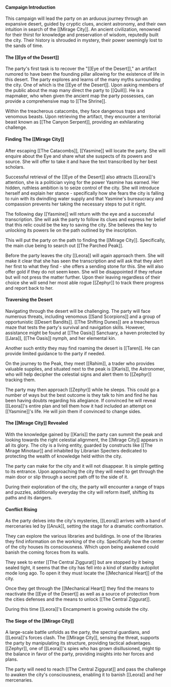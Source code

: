 #### **Campaign Introduction**

This campaign will lead the party on an arduous journey through an expansive desert, guided by cryptic clues, ancient astronomy, and their own intuition in search of the [[Mirage City]]. An ancient civilization, renowned for their thirst for knowledge and preservation of wisdom, reputedly built the city. Their history is shrouded in mystery, their power seemingly lost to the sands of time.

#### **The [[Eye of the Desert]]**

The party's first task is to recover the "[[Eye of the Desert]]," an artifact rumored to have been the founding pillar allowing for the existence of life in this desert. The party explores and learns of the many myths surrounding the city. One of which is the [[Eye of the Desert]]. Upon asking members of the public about the map many direct the party to [[Quill]]. He is a mapmaker, who when given the ancient map the party possesses, can provide a comprehensive map to [[The Shrine]]. 

Within the treacherous catacombs, they face dangerous traps and venomous beasts. Upon retrieving the artifact, they encounter a territorial beast known as [[The Canyon Serpent]], providing an exhilarating challenge.

#### **Finding The [[Mirage City]]**

After escaping [[The Catacombs]], [[Yasmine]] will locate the party. She will enquire about the Eye and share what she suspects of its powers and source. She will offer to take it and have the text transcribed by her best scholars.

Successful retrieval of the [[Eye of the Desert]] also attracts [[Leora]]'s attention, she is a politician vying for the power Yasmine has earned. Her hidden, ruthless ambition is to seize control of the city. She will introduce herself and explain her stance - specifically how she fears the city is falling to ruin with its dwindling water supply and that Yasmine's bureaucracy and compassion prevents her taking the necessary steps to put it right.

The following day [[Yasmine]] will return with the eye and a successful transcription. She will ask the party to follow its clues and express her belief that this relic could be the key to saving the city. She believes the key to unlocking its powers lie on the path outlined by the inscription.

This will put the party on the path to finding the [[Mirage City]]. Specifically, the main clue being to search out [[The Parched Peak]]. 

Before the party leaves the city [[Leora]] will again approach them. She will make it clear that she has seen the transcription and will ask that they alert her first to what they find - she offers a sending stone for this. She will also offer gold if they do not seem keen. She will be disappointed if they refuse but will not press the matter further. Upon their leaving regardless of their choice she will send her most able rogue [[Zephyr]] to track there progress and report back to her.

#### **Traversing the Desert**

Navigating through the desert will be challenging. The party will face numerous threats, including venomous [[Sand Scorpions]] and a group of opportunistic [[Desert Bandits]]. [[The Shifting Dunes]] are a treacherous maze that tests the party's survival and navigation skills. However, assistance might be found at [[The Oasis]] Sanctuary, a haven protected by [[Jara]], [[The Oasis]] nymph, and her elemental kin.

Another such entity they may find roaming the desert is [[Taren]]. He can provide limited guidance to the party if needed.

On the journey to the Peak, they meet [[Rahim]], a trader who provides valuable supplies, and situated next to the peak is [[Karis]], the Astronomer, who will help decipher the celestial signs and alert them to [[Zephyr]] tracking them. 

The party may then approach [[Zephyr]] while he sleeps. This could go a number of ways but the best outcome is they talk to him and find he has been having doubts regarding his allegiance. If convinced he will reveal [[Leora]]'s entire plan and tell them how it had included an attempt on [[Yasmine]]'s life. He will join them if convinced to change sides.

#### **The [[Mirage City]] Revealed**

With the knowledge gained by [[Karis]] the party can summit the peak and looking towards the right celestial alignment, the [[Mirage City]] appears in all its glory. The city is a living entity, guarded by constructs like [[The Mirage Minotaur]] and inhabited by Librarian Specters dedicated to protecting the wealth of knowledge held within the city.

The party can make for the city and it will not disappear. It is simple getting to its entrance. Upon approaching the city they will need to get through the main door or slip through a secret path off to the side of it.

During their exploration of the city, the party will encounter a range of traps and puzzles, additionally everyday the city will reform itself, shifting its paths and its dangers.

#### **Conflict Rising**

As the party delves into the city's mysteries, [[Leora]] arrives with a band of mercenaries led by [[Anuk]], setting the stage for a dramatic confrontation.

They can explore the various libraries and buildings. In one of the libraries they find information on the working of the city. Specifically how the center of the city houses its consciousness. Which upon being awakened could banish the coming forces from its walls.

They seek to enter [[The Central Ziggurat]] but are stopped by it being sealed tight, it seems that the city has fell into a kind of standby autopilot mode long ago. To open it they must locate the [[Mechanical Heart]] of the city.

Once they get through the [[Mechanical Heart]] they find the means to reactivate the [[Eye of the Desert]] as well as a source of protection from the cities defenses and the means to unlock [[The Central Ziggurat]].

During this time [[Leora]]'s Encampment is growing outside the city.

#### **The Siege of the [[Mirage City]]**

A large-scale battle unfolds as the party, the spectral guardians, and [[Leora]]'s forces clash. The [[Mirage City]], sensing the threat, supports the party by manipulating its structure, providing tactical advantages. [[Zephyr]], one of [[Leora]]'s spies who has grown disillusioned, might tip the balance in favor of the party, providing insights into her forces and plans. 

The party will need to reach [[The Central Ziggurat]] and pass the challenge to awaken the city's consciousness, enabling it to banish [[Leora]] and her mercenaries.
